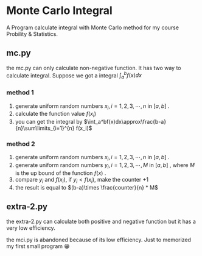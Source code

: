 # Monte Carlo Integral
A Program calculate integral with Monte Carlo method for my course Probility & Statistics.

## mc.py
the mc.py can only calculate non-negative function. It has two way to calculate integral. Suppose we got a integral $\int_a^bf(x)dx$
### method 1
1. generate uniform random numbers $x_i, i=1,2,3,\cdots, n$ in $[a,b]$ .
2. calculate the function value $f(x_i)$
3. you can get the integral by $\int_a^bf(x)dx\approx\frac{b-a}{n}\sum\limits_{i=1}^{n} f(x_i)$

### method 2
1. generate uniform random numbers $x_i,  i=1,2,3,\cdots, n$ in $[a,b]$ .
2. generate uniform random numbers $y_i, i=1,2,3,\cdots, M$ in $[a,b]$ , where $M$ is the up bound of the function $f(x)$ .
3. compare $y_i$ and $f(x_i)$, if $y_i < f(x_i)$, make the counter +1
4. the result is equal to $(b-a)\times \frac{counter}{n} * M$

## extra-2.py
the extra-2.py can calculate both positive and negative function but it has a very low efficiency.


the mci.py is abandoned because of its low efficiency. Just to memorized my first small program :grin:
